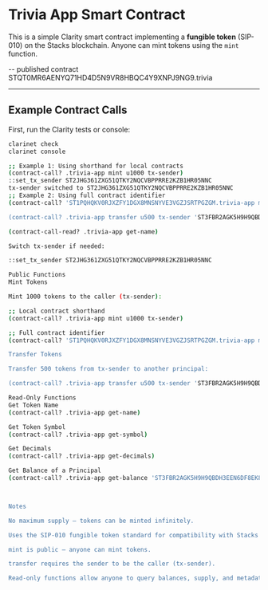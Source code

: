 # Trivia App  Smart Contract

This is a simple Clarity smart contract implementing a **fungible token** (SIP-010) on the Stacks blockchain. Anyone can mint tokens using the `mint` function.

-- published contract STQT0MR6AENYQ71HD4D5N9VR8HBQC4Y9XNPJ9NG9.trivia  

---

## Example Contract Calls

First, run the Clarity tests or console:

```bash
clarinet check
clarinet console

;; Example 1: Using shorthand for local contracts
(contract-call? .trivia-app mint u1000 tx-sender)
::set_tx_sender ST2JHG361ZXG51QTKY2NQCVBPPRRE2KZB1HR05NNC
tx-sender switched to ST2JHG361ZXG51QTKY2NQCVBPPRRE2KZB1HR05NNC
;; Example 2: Using full contract identifier
(contract-call? 'ST1PQHQKV0RJXZFY1DGX8MNSNYVE3VGZJSRTPGZGM.trivia-app mint u1000 tx-sender)

(contract-call? .trivia-app transfer u500 tx-sender 'ST3FBR2AGK5H9H9QBDH3EEN6DF8EK8JY7RX8QJ5ABCD (some "Payment memo"))

(contract-call-read? .trivia-app get-name)

Switch tx-sender if needed:

::set_tx_sender ST2JHG361ZXG51QTKY2NQCVBPPRRE2KZB1HR05NNC

Public Functions
Mint Tokens

Mint 1000 tokens to the caller (tx-sender):

;; Local contract shorthand
(contract-call? .trivia-app mint u1000 tx-sender)

;; Full contract identifier
(contract-call? 'ST1PQHQKV0RJXZFY1DGX8MNSNYVE3VGZJSRTPGZGM.trivia-app mint u1000 tx-sender)

Transfer Tokens

Transfer 500 tokens from tx-sender to another principal:

(contract-call? .trivia-app transfer u500 tx-sender 'ST3FBR2AGK5H9H9QBDH3EEN6DF8EK8JY7RX8QJ5ABCD (some "Payment memo"))

Read-Only Functions
Get Token Name
(contract-call? .trivia-app get-name)

Get Token Symbol
(contract-call? .trivia-app get-symbol)

Get Decimals
(contract-call? .trivia-app get-decimals)

Get Balance of a Principal
(contract-call? .trivia-app get-balance 'ST3FBR2AGK5H9H9QBDH3EEN6DF8EK8JY7RX8QJ5ABCD)```



Notes

No maximum supply — tokens can be minted infinitely.

Uses the SIP-010 fungible token standard for compatibility with Stacks apps and wallets.

mint is public — anyone can mint tokens.

transfer requires the sender to be the caller (tx-sender).

Read-only functions allow anyone to query balances, supply, and metadata.
